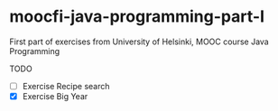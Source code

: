 # moocfi-java-programming-part-I
First part of exercises from University of Helsinki, MOOC course Java Programming

TODO
- [ ] Exercise Recipe search
- [X] Exercise Big Year
